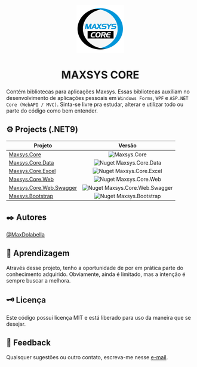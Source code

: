 <div align="center">
<img src="src/Maxsys.Core/PackageAssets/logo.png"alt="drawing" width="128" />
<h1>MAXSYS CORE</h1>
</div>

Contém bibliotecas para aplicações Maxsys.
Essas bibliotecas auxiliam no desenvolvimento de aplicações pessoais em `Windows Forms`, `WPF` e `ASP.NET Core (WebAPI / MVC)`. Sinta-se livre pra estudar, alterar e utilizar todo ou parte do código como bem entender.

## :gear: Projects (.NET9)

| Projeto                                                                           | Versão                                                                                    |
|-----------------------------------------------------------------------------------|:-----------------------------------------------------------------------------------------:|
| [Maxsys.Core](https://www.nuget.org/packages/Maxsys.Core)                         | ![Maxsys.Core](https://img.shields.io/nuget/v/Maxsys.Core)                                |
| [Maxsys.Core.Data](https://www.nuget.org/packages/Maxsys.Core.Data)               | ![Nuget Maxsys.Core.Data](https://img.shields.io/nuget/v/Maxsys.Core.Data)                |
| [Maxsys.Core.Excel](https://www.nuget.org/packages/Maxsys.Core.Excel)             | ![Nuget Maxsys.Core.Excel](https://img.shields.io/nuget/v/Maxsys.Core.Excel)              |
| [Maxsys.Core.Web](https://www.nuget.org/packages/Maxsys.Core.Web)                 | ![Nuget Maxsys.Core.Web](https://img.shields.io/nuget/v/Maxsys.Core.Web)                  |
| [Maxsys.Core.Web.Swagger](https://www.nuget.org/packages/Maxsys.Core.Web.Swagger) | ![Nuget Maxsys.Core.Web.Swagger](https://img.shields.io/nuget/v/Maxsys.Core.Web.Swagger)  |
| [Maxsys.Bootstrap](https://www.nuget.org/packages/Maxsys.Bootstrap)               | ![Nuget Maxsys.Bootstrap](https://img.shields.io/nuget/v/Maxsys.Bootstrap)                |


## :black_nib: Autores
[@MaxDolabella](https://www.github.com/MaxDolabella)

## :monocle_face: Aprendizagem
Através desse projeto, tenho a oportunidade de por em prática parte do conhecimento adquirido. Obviamente, ainda é limitado, mas a intenção é sempre buscar a melhora.

## :old_key: Licença
Este código possui licença MIT e está liberado para uso da maneira que se desejar.
  
## :email: Feedback
Quaisquer sugestões ou outro contato, escreva-me nesse [e-mail](mailto:maxsystech@outlook.com?subject=Github%20contact).

<!-- 
    hs43
    https://github.com/ikatyang/emoji-cheat-sheet)
-->